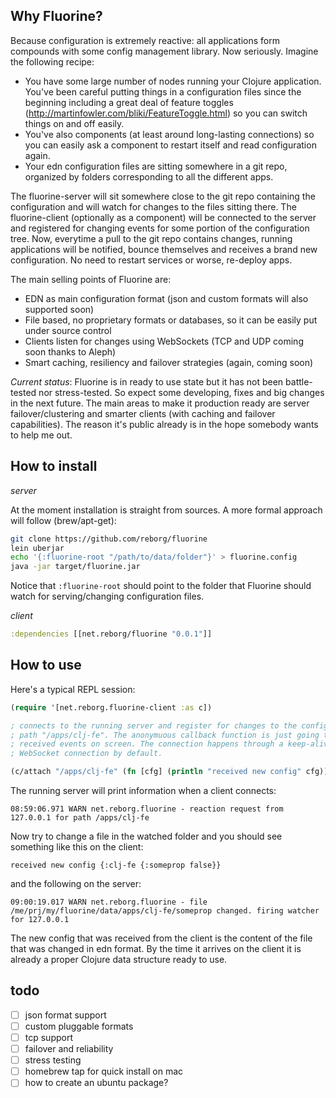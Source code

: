 ## Why Fluorine?

Because configuration is extremely reactive: all applications form compounds with some config management library. Now seriously. Imagine the following recipe:

* You have some large number of nodes running your Clojure application. You've been careful putting things in a configuration files since the beginning including a great deal of feature toggles (http://martinfowler.com/bliki/FeatureToggle.html) so you can switch things on and off easily.
* You've also components (at least around long-lasting connections) so you can easily ask a component to restart itself and read configuration again.
* Your edn configuration files are sitting somewhere in a git repo, organized by folders corresponding to all the different apps.

The fluorine-server will sit somewhere close to the git repo containing the configuration and will watch for changes to the files sitting there. The fluorine-client (optionally as a component) will be connected to the server and registered for changing events for some portion of the configuration tree. Now, everytime a pull to the git repo contains changes, running applications will be notified, bounce themselves and receives a brand new configuration. No need to restart services or worse, re-deploy apps.

The main selling points of Fluorine are:

* EDN as main configuration format (json and custom formats will also supported soon)
* File based, no proprietary formats or databases, so it can be easily put under source control
* Clients listen for changes using WebSockets (TCP and UDP coming soon thanks to Aleph)
* Smart caching, resiliency and failover strategies (again, coming soon)

_Current status_: Fluorine is in ready to use state but it has not been battle-tested nor stress-tested. So expect some developing, fixes and big changes in the next future. The main areas to make it production ready are server failover/clustering and smarter clients (with caching and failover capabilities). The reason it's public already is in the hope somebody wants to help me out.

## How to install

*server*

At the moment installation is straight from sources. A more formal approach will follow (brew/apt-get):

```bash
git clone https://github.com/reborg/fluorine
lein uberjar
echo '{:fluorine-root "/path/to/data/folder"}' > fluorine.config
java -jar target/fluorine.jar
```

Notice that `:fluorine-root` should point to the folder that Fluorine should watch for serving/changing configuration files.

*client*

```clojure
:dependencies [[net.reborg/fluorine "0.0.1"]]
```

## How to use

Here's a typical REPL session:

```clojure
(require '[net.reborg.fluorine-client :as c])

; connects to the running server and register for changes to the configuration
; path "/apps/clj-fe". The anonymuous callback function is just going to print
; received events on screen. The connection happens through a keep-alive HTTP
; WebSocket connection by default.

(c/attach "/apps/clj-fe" (fn [cfg] (println "received new config" cfg)))
```

The running server will print information when a client connects:

    08:59:06.971 WARN net.reborg.fluorine - reaction request from 127.0.0.1 for path /apps/clj-fe

Now try to change a file in the watched folder and you should see something like this on the client:

    received new config {:clj-fe {:someprop false}}

and the following on the server:

    09:00:19.017 WARN net.reborg.fluorine - file /me/prj/my/fluorine/data/apps/clj-fe/someprop changed. firing watcher for 127.0.0.1

The new config that was received from the client is the content of the file that was changed in edn format. By the time it arrives on the client it is already a proper Clojure data structure ready to use.

## todo

* [ ] json format support
* [ ] custom pluggable formats
* [ ] tcp support
* [ ] failover and reliability
* [ ] stress testing
* [ ] homebrew tap for quick install on mac
* [ ] how to create an ubuntu package?
